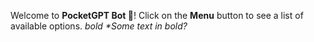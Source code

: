 Welcome to **PocketGPT Bot 🤖**! Click on the **Menu** button to see a list of available options. *bold \*Some text in bold?*